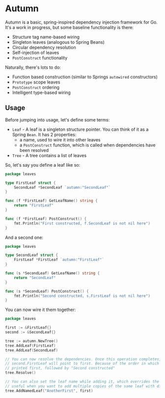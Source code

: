 # Autumn

Autumn is a basic, spring-inspired dependency injection framework for Go. It's a work in progress, but some baseline functionality is there:

* Structure tag name-based wiring
* Singleton leaves (analogous to Spring Beans)
* Circular dependency resolution
* Self-injection of leaves
* `PostConstruct` functionality

Naturally, there's lots to do:

* Function based construction (similar to Springs `autowired` constructors)
* `Prototype` scope leaves
* `PostConstruct` ordering
* Intelligent type-based wiring

## Usage

Before jumping into usage, let's define some terms:

* `Leaf` - A leaf is a singleton structure pointer. You can think of it as a Spring `Bean`. It has 2 properties:
    * a name, used to wire it into other leaves
    * a `PostConstruct` function, which is called when dependencies have been resolved
* `Tree` - A tree contains a list of leaves

So, let's say you define a leaf like so:
```go
package leaves

type FirstLeaf struct {
	SecondLeaf *SecondLeaf `autumn:"SecondLeaf"`
}

func (f *FirstLeaf) GetLeafName() string {
	return "FirstLeaf"
}

func (f *FirstLeaf) PostConstruct() {
	fmt.Println("First constructed, f.SecondLeaf is not nil here")
}
```

And a second one:
```go
package leaves

type SecondLeaf struct {
	FirstLeaf *FirstLeaf `autumn:"FirstLeaf"`
}

func (s *SecondLeaf) GetLeafName() string {
	return "SecondLeaf"
}

func (s *SecondLeaf) PostConstruct() {
	fmt.Println("Second constructed, s.FirstLeaf is not nil here")
}
```

You can now wire it them together:
```go
package leaves

first := &FirstLeaf{}
second := &SecondLeaf{}

tree := autumn.NewTree()
tree.AddLeaf(FirstLeaf)
tree.AddLeaf(SecondLeaf)

// You can now resolve the dependencies. Once this operation completes, first.SecondLeaf will point to second. and 
// second.FirstLeaf will point to first. Because of the order in which these were added, "First constructed" will be 
// printed first, followed by "Second constructed"
tree.Resolve()

// You can also set the leaf name while adding it, which overrides the leaf name defined in the structure. This is
// useful when you want to add multiple copies of the same leaf with different names
tree.AddNamedLeaf("AnotherFirst", first)
```

